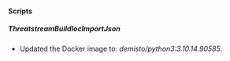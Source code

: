 
#### Scripts

##### ThreatstreamBuildIocImportJson

- Updated the Docker image to: *demisto/python3:3.10.14.90585*.
